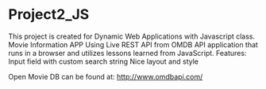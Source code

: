 # Project2_JS
This project is created for Dynamic Web Applications with Javascript class.
Movie Information APP Using Live REST API from OMDB API application that runs in a browser and utilizes lessons learned from JavaScript.
Features:
Input field with custom search string
Nice layout and style

Open Movie DB can be found at: http://www.omdbapi.com/
